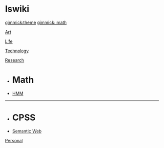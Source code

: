 # Iswiki


<!--
  -- Theme config.
  -- You can add `[gimmick:themechooser](Choose theme)` as a theme chooser
  -- Theme Name List: bootstrap | amelia | cerulean | cosmo | cyborg | flatly | journal | readable | simplex | slate | spacelab | united | yeti
  -- (Read: http://dynalon.github.io/mdwiki/#!customizing.md#Theme_chooser)
  -->

[gimmick:theme](flatly)
[gimmick: math]()

[Art](pages/art/about.md)

[Life](pages/life/about.md)

[Technology](pages/technology/about.md)

[Research]()

  * # Math
  * [HMM](pages/research/about.md)
  - - - -
  * # CPSS
  * [Semantic Web](pages/research/about.md)

[Personal](pages/personal/personal.md)
